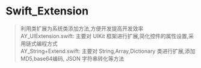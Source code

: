 # Swift_Extension
> 利用类扩展为系统类添加方法,方便开发提高开发效率  
> AY_UIExtension.swift: 主要对 UIKit 框架进行扩展,简化控件的属性设置,采用链式编程方式  
> AY_String+Extend.swift: 主要对 String,Array,Dictionary 类进行扩展,添加 MD5,base64编码, JSON 字符串转化等方法
